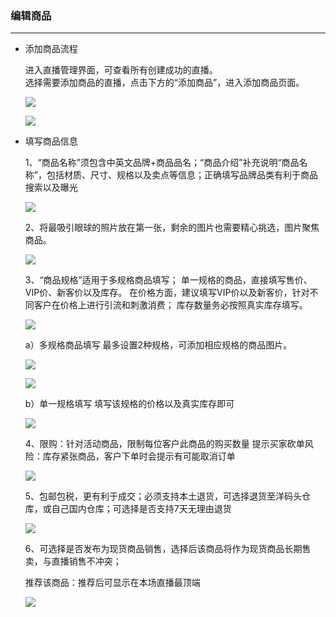### 编辑商品

---

* 添加商品流程

  进入直播管理界面，可查看所有创建成功的直播。  
  选择需要添加商品的直播，点击下方的“添加商品”，进入添加商品页面。

  ![](/sellerapp/images/fbsp_1_2.png)

  ![](/sellerapp/images/fbsp_1_1.png)

* 填写商品信息

  1、“商品名称”须包含中英文品牌+商品品名；“商品介绍”补充说明“商品名称”，包括材质、尺寸、规格以及卖点等信息；正确填写品牌品类有利于商品搜索以及曝光

  ![](/sellerapp/images/fbsp_2.jpg)

  2、将最吸引眼球的照片放在第一张，剩余的图片也需要精心挑选，图片聚焦商品。

  ![](/sellerapp/images/fbsp_3.jpg)

  3、“商品规格”适用于多规格商品填写； 单一规格的商品，直接填写售价、VIP价、新客价以及库存。 在价格方面，建议填写VIP价以及新客价，针对不同客户在价格上进行引流和刺激消费； 库存数量务必按照真实库存填写。

  ![](/sellerapp/images/fbsp_4.jpg)

  a）多规格商品填写 最多设置2种规格，可添加相应规格的商品图片。

  ![](/sellerapp/images/fbsp_5.jpg)

  ![](/sellerapp/images/fbsp_6.jpg)

  b）单一规格填写 填写该规格的价格以及真实库存即可

  ![](/sellerapp/images/fbsp_7.jpg)

  4、限购：针对活动商品，限制每位客户此商品的购买数量 提示买家砍单风险：库存紧张商品，客户下单时会提示有可能取消订单

  ![](/sellerapp/images/fbsp_8.jpg)

  5、包邮包税，更有利于成交；必须支持本土退货，可选择退货至洋码头仓库，或自己国内仓库；可选择是否支持7天无理由退货

  ![](/sellerapp/images/fbsp_9.jpg)

  6、可选择是否发布为现货商品销售，选择后该商品将作为现货商品长期售卖，与直播销售不冲突；

  推荐该商品：推荐后可显示在本场直播最顶端

  ![](/sellerapp/images/fbsp_10.jpg)



